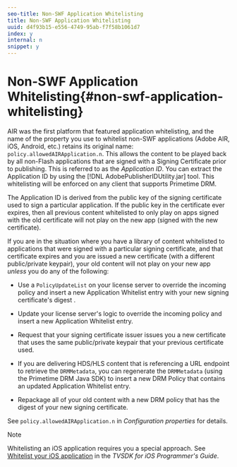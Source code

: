 ```yaml
---
seo-title: Non-SWF Application Whitelisting
title: Non-SWF Application Whitelisting
uuid: d4f93b15-e556-4749-95ab-f7f58b1061d7
index: y
internal: n
snippet: y
---
```


# Non-SWF Application Whitelisting{#non-swf-application-whitelisting}

AIR was the first platform that featured application whitelisting, and the name of the property you use to whitelist non-SWF applications (Adobe AIR, iOS, Android, etc.) retains its original name: `policy.allowedAIRApplication.n`. This allows the content to be played back by all non-Flash applications that are signed with a Signing Certificate prior to publishing. This is referred to as the *Application ID*. You can extract the Application ID by using the [!DNL AdobePublisherIDUtility.jar] tool. This whitelisting will be enforced on any client that supports Primetime DRM.

The Application ID is derived from the public key of the signing certificate used to sign a particular application. If the public key in the certificate ever expires, then all previous content whitelisted to only play on apps signed with the old certificate will not play on the new app (signed with the new certificate).

If you are in the situation where you have a library of content whitelisted to applications that were signed with a particular signing certificate, and that certificate expires and you are issued a new certificate (with a different public/private keypair), your old content will not play on your new app *unless* you do any of the following:

* Use a `PolicyUpdateList` on your license server to override the incoming policy and insert a new Application Whitelist entry with your new signing certificate's digest . 
* Update your license server's logic to override the incoming policy and insert a new Application Whitelist entry. 
* Request that your signing certificate issuer issues you a new certificate that uses the same public/private keypair that your previous certificate used. 
* If you are delivering HDS/HLS content that is referencing a URL endpoint to retrieve the `DRMMetadata`, you can regenerate the `DRMMetadata` (using the Primetime DRM Java SDK) to insert a new DRM Policy that contains an updated Application Whitelist entry. 

* Repackage all of your old content with a new DRM policy that has the digest of your new signing certificate.

See `policy.allowedAIRApplication.n` in *Configuration properties* for details.

>[!NOTE]
>
>Whitelisting an iOS application requires you a special approach. See [Whitelist your iOS application](https://help.adobe.com/en_US/primetime/psdk/ios/index.html#PSDKs-task-Whitelist_your_iOS_application) in the *TVSDK for iOS Programmer's Guide*.

